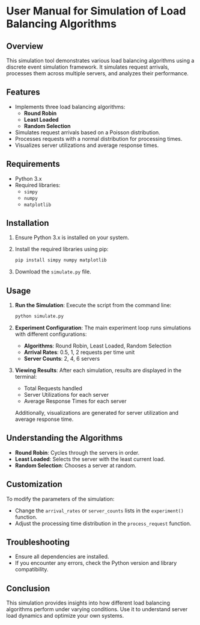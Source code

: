 # User Manual for Simulation of Load Balancing Algorithms

## Overview

This simulation tool demonstrates various load balancing algorithms using a discrete event simulation framework. It simulates request arrivals, processes them across multiple servers, and analyzes their performance.

## Features

- Implements three load balancing algorithms:
  - **Round Robin**
  - **Least Loaded**
  - **Random Selection**
- Simulates request arrivals based on a Poisson distribution.
- Processes requests with a normal distribution for processing times.
- Visualizes server utilizations and average response times.

## Requirements

- Python 3.x
- Required libraries:
  - `simpy`
  - `numpy`
  - `matplotlib`

## Installation

1. Ensure Python 3.x is installed on your system.
2. Install the required libraries using pip:

   ```bash
   pip install simpy numpy matplotlib
   ```

3. Download the `simulate.py` file.

## Usage

1. **Run the Simulation**:
   Execute the script from the command line:

   ```bash
   python simulate.py
   ```

2. **Experiment Configuration**:
   The main experiment loop runs simulations with different configurations:
   - **Algorithms**: Round Robin, Least Loaded, Random Selection
   - **Arrival Rates**: 0.5, 1, 2 requests per time unit
   - **Server Counts**: 2, 4, 6 servers

3. **Viewing Results**:
   After each simulation, results are displayed in the terminal:
   - Total Requests handled
   - Server Utilizations for each server
   - Average Response Times for each server

   Additionally, visualizations are generated for server utilization and average response time.

## Understanding the Algorithms

- **Round Robin**: Cycles through the servers in order.
- **Least Loaded**: Selects the server with the least current load.
- **Random Selection**: Chooses a server at random.

## Customization

To modify the parameters of the simulation:

- Change the `arrival_rates` or `server_counts` lists in the `experiment()` function.
- Adjust the processing time distribution in the `process_request` function.

## Troubleshooting

- Ensure all dependencies are installed.
- If you encounter any errors, check the Python version and library compatibility.

## Conclusion

This simulation provides insights into how different load balancing algorithms perform under varying conditions. Use it to understand server load dynamics and optimize your own systems.